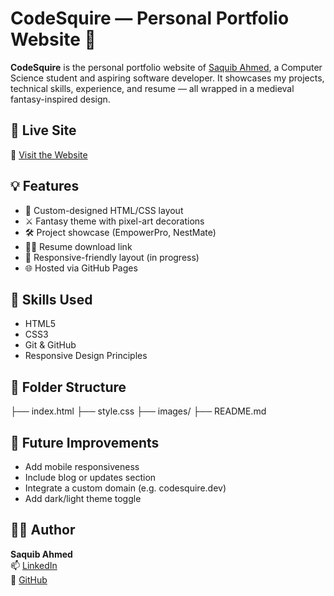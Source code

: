 # CodeSquire — Personal Portfolio Website 🏰

**CodeSquire** is the personal portfolio website of [Saquib Ahmed](https://saquib-ahmed-saad.github.io/), a Computer Science student and aspiring software developer. It showcases my projects, technical skills, experience, and resume — all wrapped in a medieval fantasy-inspired design.

## 🚀 Live Site

🔗 [Visit the Website](https://saquib-ahmed-saad.github.io/)

## 💡 Features 
- 📄 Custom-designed HTML/CSS layout
- ⚔️ Fantasy theme with pixel-art decorations
- 🛠️ Project showcase (EmpowerPro, NestMate)
- 👨‍💼 Resume download link
- 📱 Responsive-friendly layout (in progress)
- 🌐 Hosted via GitHub Pages

## 🧠 Skills Used
- HTML5
- CSS3
- Git & GitHub
- Responsive Design Principles

## 📁 Folder Structure
├── index.html
├── style.css
├── images/
├── README.md


## 📌 Future Improvements
- Add mobile responsiveness
- Include blog or updates section
- Integrate a custom domain (e.g. codesquire.dev)
- Add dark/light theme toggle

## 🧙‍♂️ Author
**Saquib Ahmed**  
📫 [LinkedIn](https://linkedin.com/in/saquib-ahmed)  
🐙 [GitHub](https://github.com/Saquib-Ahmed-Saad)

